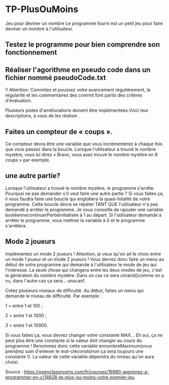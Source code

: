 # TP-PlusOuMoins

Jeu pour deviner un nombre
Le programme fourni est un petit jeu pour faire deviner un nombre à l'utilisateur.

## Testez le programme pour bien comprendre son fonctionnement

## Réaliser l'agorithme en pseudo code dans un fichier nommé pseudoCode.txt


:bangbang: Attention: Commitez et poussez votre avancement régulièrement, la régularité et les commentaires des commit font partis des critères d'évaluation.

Plusieurs pistes d'améliorations doivent être implémentées.Voici leur descriptions, à vous de les réaliser .

## Faites un compteur de « coups ». 
Ce compteur devra être une variable que vous incrémenterez à chaque fois que vous passez dans la boucle. Lorsque l'utilisateur a trouvé le nombre mystère, vous lui direz « Bravo, vous avez trouvé le nombre mystère en 8 coups » par exemple.

## une autre partie?
Lorsque l'utilisateur a trouvé le nombre mystère, le programme s'arrête. Pourquoi ne pas demander s'il veut faire une autre partie ?
Si vous faites ça, il vous faudra faire une boucle qui englobera la quasi-totalité de votre programme. Cette boucle devra se répéter TANT QUE l'utilisateur n'a pas demandé à arrêter le programme. Je vous conseille de rajouter une variable booléennecontinuerPartieinitialisée à 1 au départ. Si l'utilisateur demande à arrêter le programme, vous mettrez la variable à 0 et le programme s'arrêtera.

## Mode 2 joueurs
Implémentez un mode 2 joueurs ! Attention, je veux qu'on ait le choix entre un mode 1 joueur et un mode 2 joueurs !
Vous devrez donc faire un menu au début de votre programme qui demande à l'utilisateur le mode de jeu qui l'intéresse.
La seule chose qui changera entre les deux modes de jeu, c'est la génération du nombre mystère. Dans un cas ce sera unrand()comme on a vu, dans l'autre cas ça sera… unscanf.

Créez plusieurs niveaux de difficulté. Au début, faites un menu qui demande le niveau de difficulté. Par exemple :

1 = entre 1 et 100 ;

2 = entre 1 et 1000 ;

3 = entre 1 et 10000.

Si vous faites ça, vous devrez changer votre constante MAX… Eh oui, ça ne peut plus être une constante si la valeur doit changer au cours du programme ! Renommez donc cette variable ennombreMaximum(vous prendrez soin d'enlever le mot-cléconstsinon ça sera toujours une constante !). La valeur de cette variable dépendra du niveau qu'on aura choisi.




Source : https://openclassrooms.com/fr/courses/19980-apprenez-a-programmer-en-c/14828-tp-plus-ou-moins-votre-premier-jeu
